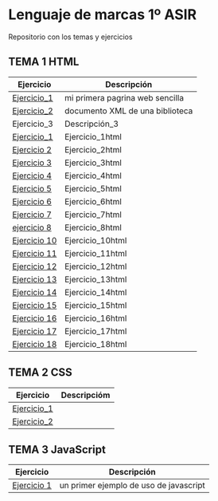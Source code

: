 # Lenguaje de marcas 1º ASIR
Repositorio con los temas y ejercicios

## TEMA 1 HTML

| Ejercicio | Descripción |
| --------- | ----------- |
| [Ejercicio_1](/TEMA1/ejercicio1.html) | mi primera pagrina web sencilla |
| [Ejercicio_2](/TEMA1/ejercicio2.xml) | documento XML de una biblioteca |
| Ejercicio_3 | Descripción_3 |
| [Ejercicio_1](/TEMA1/ejercicio1html.html) | Ejercicio_1html |
| [Ejercicio 2](/TEMA1/ejercicio2html.html) | Ejercicio_2html |
| [Ejercicio 3](/TEMA1/ejercicio3html.html) | Ejercicio_3html |
| [Ejercicio 4](/TEMA1/ejercicio4html.html) | Ejercicio_4html |
| [Ejercicio 5](/TEMA1/ejercicio5html.html) | Ejercicio_5html |
| [Ejercicio 6](/TEMA1/ejercicio6html.html) | Ejercicio_6html |
| [Ejercicio 7](/TEMA1/ejercicio7html.html) | Ejercicio_7html |
| [ejercicio 8](/TEMA1/ejercicio8) | Ejercicio_8html |
| [Ejercicio 10](/TEMA1/ejercicio10html.html)   | Ejercicio_10html |
| [Ejercicio 11](/TEMA1/ejercicio11html.html)   | Ejercicio_11html |
| [Ejercicio 12](/TEMA1/ejercicio12html.html)   | Ejercicio_12html |
| [Ejercicio 13](/TEMA1/ejercicio13html.html)   | Ejercicio_13html |
| [Ejercicio 14](/TEMA1/ejercicio14html.html)   | Ejercicio_14html |
| [Ejercicio 15](/TEMA1/ejercicio15html.html)   | Ejercicio_15html |
| [Ejercicio 16](/TEMA1/ejercicio16html.html)   | Ejercicio_16html |
| [Ejercicio 17](/TEMA1/ejercicio17)   | Ejercicio_17html |
| [Ejercicio 18](/TEMA1/ejercicio18)   | Ejercicio_18html |

## TEMA 2 CSS

| Ejercicio | Descripcióm |
| --------- | ----------- |
| [Ejercicio_1](TEMA2.CSS/ejercicio1) |
| [Ejercicio_2](TEMA2.CSS/ejercicio2) |


## TEMA 3 JavaScript

| Ejercicio | Descripción |
| --------- | ----------- |
| [Ejercicio 1](TEMA3.JavaScript/ejercicio1) | un primer ejemplo de uso de javascript |
